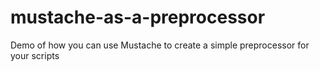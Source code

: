 # mustache-as-a-preprocessor
Demo of how you can use Mustache to create a simple preprocessor for your scripts

